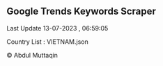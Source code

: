 

## Google Trends Keywords Scraper 
 
Last Update 13-07-2023 , 06:59:05

Country List :
VIETNAM.json



© Abdul Muttaqin 
